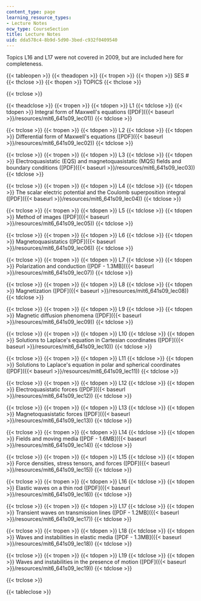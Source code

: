 ```yaml
---
content_type: page
learning_resource_types:
- Lecture Notes
ocw_type: CourseSection
title: Lecture Notes
uid: dda578c4-8b9d-5d90-3bed-c932f0409540
---
```


Topics L16 and L17 were not covered in 2009, but are included here for completeness.

{{< tableopen >}}
{{< theadopen >}}
{{< tropen >}}
{{< thopen >}}
SES #
{{< thclose >}}
{{< thopen >}}
TOPICS
{{< thclose >}}

{{< trclose >}}

{{< theadclose >}}
{{< tropen >}}
{{< tdopen >}}
L1
{{< tdclose >}}
{{< tdopen >}}
Integral form of Maxwell's equations ([PDF]({{< baseurl >}}/resources/mit6_641s09_lec01))
{{< tdclose >}}

{{< trclose >}}
{{< tropen >}}
{{< tdopen >}}
L2
{{< tdclose >}}
{{< tdopen >}}
Differential form of Maxwell's equations ([PDF]({{< baseurl >}}/resources/mit6_641s09_lec02))
{{< tdclose >}}

{{< trclose >}}
{{< tropen >}}
{{< tdopen >}}
L3
{{< tdclose >}}
{{< tdopen >}}
Electroquasistatic (EQS) and magnetoquasistatic (MQS) fields and boundary conditions ([PDF]({{< baseurl >}}/resources/mit6_641s09_lec03))
{{< tdclose >}}

{{< trclose >}}
{{< tropen >}}
{{< tdopen >}}
L4
{{< tdclose >}}
{{< tdopen >}}
The scalar electric potential and the Coulomb superposition integral ([PDF]({{< baseurl >}}/resources/mit6_641s09_lec04))
{{< tdclose >}}

{{< trclose >}}
{{< tropen >}}
{{< tdopen >}}
L5
{{< tdclose >}}
{{< tdopen >}}
Method of images ([PDF]({{< baseurl >}}/resources/mit6_641s09_lec05))
{{< tdclose >}}

{{< trclose >}}
{{< tropen >}}
{{< tdopen >}}
L6
{{< tdclose >}}
{{< tdopen >}}
Magnetoquasistatics ([PDF]({{< baseurl >}}/resources/mit6_641s09_lec06))
{{< tdclose >}}

{{< trclose >}}
{{< tropen >}}
{{< tdopen >}}
L7
{{< tdclose >}}
{{< tdopen >}}
Polarization and conduction ([PDF - 1.3MB]({{< baseurl >}}/resources/mit6_641s09_lec07))
{{< tdclose >}}

{{< trclose >}}
{{< tropen >}}
{{< tdopen >}}
L8
{{< tdclose >}}
{{< tdopen >}}
Magnetization ([PDF]({{< baseurl >}}/resources/mit6_641s09_lec08))
{{< tdclose >}}

{{< trclose >}}
{{< tropen >}}
{{< tdopen >}}
L9
{{< tdclose >}}
{{< tdopen >}}
Magnetic diffusion phenomena ([PDF]({{< baseurl >}}/resources/mit6_641s09_lec09))
{{< tdclose >}}

{{< trclose >}}
{{< tropen >}}
{{< tdopen >}}
L10
{{< tdclose >}}
{{< tdopen >}}
Solutions to Laplace's equation in Cartesian coordinates ([PDF]({{< baseurl >}}/resources/mit6_641s09_lec10))
{{< tdclose >}}

{{< trclose >}}
{{< tropen >}}
{{< tdopen >}}
L11
{{< tdclose >}}
{{< tdopen >}}
Solutions to Laplace's equation in polar and spherical coordinates ([PDF]({{< baseurl >}}/resources/mit6_641s09_lec11))
{{< tdclose >}}

{{< trclose >}}
{{< tropen >}}
{{< tdopen >}}
L12
{{< tdclose >}}
{{< tdopen >}}
Electroquasistatic forces ([PDF]({{< baseurl >}}/resources/mit6_641s09_lec12))
{{< tdclose >}}

{{< trclose >}}
{{< tropen >}}
{{< tdopen >}}
L13
{{< tdclose >}}
{{< tdopen >}}
Magnetoquasistatic forces ([PDF]({{< baseurl >}}/resources/mit6_641s09_lec13))
{{< tdclose >}}

{{< trclose >}}
{{< tropen >}}
{{< tdopen >}}
L14
{{< tdclose >}}
{{< tdopen >}}
Fields and moving media ([PDF - 1.6MB]({{< baseurl >}}/resources/mit6_641s09_lec14))
{{< tdclose >}}

{{< trclose >}}
{{< tropen >}}
{{< tdopen >}}
L15
{{< tdclose >}}
{{< tdopen >}}
Force densities, stress tensors, and forces ([PDF]({{< baseurl >}}/resources/mit6_641s09_lec15))
{{< tdclose >}}

{{< trclose >}}
{{< tropen >}}
{{< tdopen >}}
L16
{{< tdclose >}}
{{< tdopen >}}
Elastic waves on a thin rod ([PDF]({{< baseurl >}}/resources/mit6_641s09_lec16))
{{< tdclose >}}

{{< trclose >}}
{{< tropen >}}
{{< tdopen >}}
L17
{{< tdclose >}}
{{< tdopen >}}
Transient waves on transmission lines ([PDF - 1.2MB]({{< baseurl >}}/resources/mit6_641s09_lec17))
{{< tdclose >}}

{{< trclose >}}
{{< tropen >}}
{{< tdopen >}}
L18
{{< tdclose >}}
{{< tdopen >}}
Waves and instabilities in elastic media ([PDF - 1.3MB]({{< baseurl >}}/resources/mit6_641s09_lec18))
{{< tdclose >}}

{{< trclose >}}
{{< tropen >}}
{{< tdopen >}}
L19
{{< tdclose >}}
{{< tdopen >}}
Waves and instabilities in the presence of motion ([PDF]({{< baseurl >}}/resources/mit6_641s09_lec19))
{{< tdclose >}}

{{< trclose >}}

{{< tableclose >}}
